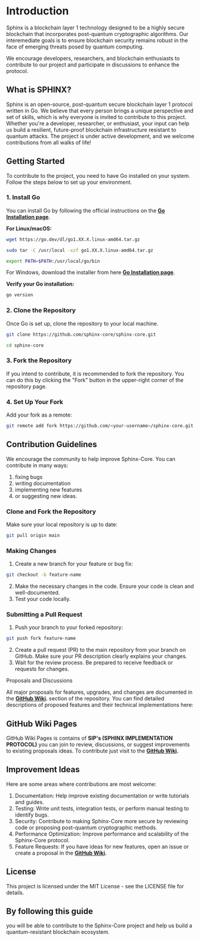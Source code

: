# Introduction

Sphinx is a blockchain layer 1 technology designed to be a highly secure blockchain that incorporates post-quantum cryptographic algorithms. Our interemediate goals is to ensure blockchain security remains robust in the face of emerging threats posed by quantum computing.

We encourage developers, researchers, and blockchain enthusiasts to contribute to our project and participate in discussions to enhance the protocol.

## What is SPHINX?

Sphinx is an open-source, post-quantum secure blockchain layer 1 protocol written in Go. We believe that every person brings a unique perspective and set of skills, which is why everyone is invited to contribute to this project. Whether you're a developer, researcher, or enthusiast, your input can help us build a resilient, future-proof blockchain infrastructure resistant to quantum attacks. The project is under active development, and we welcome contributions from all walks of life!

## Getting Started

To contribute to the project, you need to have Go installed on your system. Follow the steps below to set up your environment.

### 1. Install Go
You can install Go by following the official instructions on the **[Go Installation page](https://go.dev/doc/install)**.

**For Linux/macOS:**

```bash 
wget https://go.dev/dl/go1.XX.X.linux-amd64.tar.gz
```

```bash
sudo tar -C /usr/local -xzf go1.XX.X.linux-amd64.tar.gz
```

```bash
export PATH=$PATH:/usr/local/go/bin
```


For Windows, download the installer from here **[Go Installation page](https://go.dev/doc/install)**.

**Verify your Go installation:**

```bash
go version
```

### 2. Clone the Repository
Once Go is set up, clone the repository to your local machine.

```bash
git clone https://github.com/sphinx-core/sphinx-core.git
```

```bash
cd sphinx-core
```

### 3. Fork the Repository
If you intend to contribute, it is recommended to fork the repository. You can do this by clicking the "Fork" button in the upper-right corner of the repository page.

### 4. Set Up Your Fork
Add your fork as a remote:

```bash
git remote add fork https://github.com/<your-username>/sphinx-core.git
```

## Contribution Guidelines

We encourage the community to help improve Sphinx-Core. You can contribute in many ways: 
1. fixing bugs
2. writing documentation
3. implementing new features
4. or suggesting new ideas.

###  Clone and Fork the Repository
Make sure your local repository is up to date:

```bash
git pull origin main
```

### Making Changes
1. Create a new branch for your feature or bug fix:

```bash
git checkout -b feature-name
```

2. Make the necessary changes in the code. Ensure your code is clean and well-documented.
3. Test your code locally.


### Submitting a Pull Request
1. Push your branch to your forked repository:

```bash
git push fork feature-name
```

2. Create a pull request (PR) to the main repository from your branch on GitHub. Make sure your PR description clearly explains your changes.
3. Wait for the review process. Be prepared to receive feedback or requests for changes.

Proposals and Discussions

All major proposals for features, upgrades, and changes are documented in the **[GitHub Wiki](https://github.com/sphinx-core/sips/wiki).** section of the repository. You can find detailed descriptions of proposed features and their technical implementations here:

## GitHub Wiki Pages

GitHub Wiki Pages is contains of **SIP's (SPHINX IMPLEMENTATION PROTOCOL)** you can join to review, discussions, or suggest improvements to existing proposals ideas. To contribute just visit to the **[GitHub Wiki](https://github.com/sphinx-core/sips/wiki).**

## Improvement Ideas

Here are some areas where contributions are most welcome:

1. Documentation: Help improve existing documentation or write tutorials and guides.
2. Testing: Write unit tests, integration tests, or perform manual testing to identify bugs.
3. Security: Contribute to making Sphinx-Core more secure by reviewing code or proposing post-quantum cryptographic methods.
4. Performance Optimization: Improve performance and scalability of the Sphinx-Core protocol.
5. Feature Requests: If you have ideas for new features, open an issue or create a proposal in the **[GitHub Wiki](https://github.com/sphinx-core/sips/wiki).**

##  License

This project is licensed under the MIT License - see the LICENSE file for details.

## By following this guide

you will be able to contribute to the Sphinx-Core project and help us build a quantum-resistant blockchain ecosystem.

